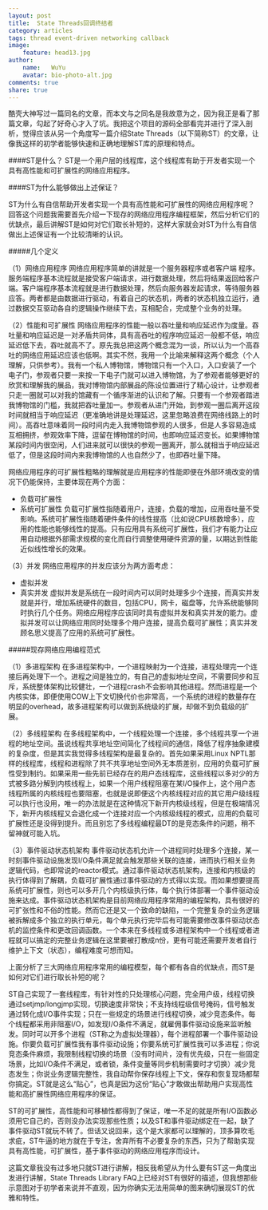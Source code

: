 ```yaml
---
layout: post
title:  State Threads回调终结者
category: articles
tags: thread event-driven networking callback
image:
    feature: head13.jpg
author:
    name:   WuYu
    avatar: bio-photo-alt.jpg
comments: true
share: true
---
```


酷壳大神写过一篇同名的文章，而本文与之同名是我故意为之，因为我正是看了那篇文章，勾起了好奇心才入了坑。我把这个项目的源码全部看完并进行了深入剖析，觉得应该从另一个角度写一篇介绍State Threads（以下简称ST）的文章，让像我这样的初学者能够快速和正确地理解ST库的原理和特点。

####ST是什么？
ST是一个用户层的线程库，这个线程库有助于开发者实现一个具有高性能和可扩展性的网络应用程序。

####ST为什么能够做出上述保证？

ST为什么有自信帮助开发者实现一个具有高性能和可扩展性的网络应用程序呢？回答这个问题我需要首先介绍一下现存的网络应用程序编程框架，然后分析它们的优缺点，最后讲解ST是如何对它们取长补短的，这样大家就会对ST为什么有自信做出上述保证有一个比较清晰的认识。

#####几个定义

（1）网络应用程序
网络应用程序简单的讲就是一个服务器程序或者客户端 程序。服务端程序基本流程就是接受客户端请求，进行数据处理，然后将结果返回给客户端。客户端程序基本流程就是进行数据处理，然后向服务器发起请求，等待服务器应答。两者都是由数据进行驱动，有着自己的状态机，两者的状态机独立运行，通过数据交互驱动各自的逻辑操作继续下去，互相配合，完成整个业务的处理。

（2）性能和可扩展性
网络应用程序的性能一般以吞吐量和响应延迟作为度量。吞吐量和响应延迟是一对矛盾共同体，具有高吞吐的程序响应延迟一般都不低，响应延迟低下去，吞吐就高不了。原先我总把这两个概念混为一谈，所以认为一个高吞吐的网络应用延迟应该也低啊。其实不然，我用一个比喻来解释这两个概念（个人理解，只供参考）。我有一个私人博物馆，博物馆只有一个入口，入口安装了一个电子门，参观者只要一来按一下电子门就可以进入博物馆，为了参观者能够更好的欣赏和理解我的展品，我对博物馆内部展品的陈设位置进行了精心设计，让参观者只走一圈就可以对我的馆藏有一个循序渐进的认识和了解。只要有一个参观者踏进我博物馆的门槛，我就把吞吐量加一。参观者从进门开始，到参观一圈后离开这段时间就相当于响应延迟（更准确地讲是处理延迟，这里忽略浪费在网络线路上的时间）。高吞吐意味着同一段时间内走入我博物馆参观的人很多，但是人多容易造成互相拥挤，参观效率下降，逗留在博物馆的时间，也即响应延迟变长。如果博物馆某段时间内很空闲，人们进来就可以很快的参观一圈离开，那么就相当于响应延迟低了，但是这段时间内来我博物馆的人也自然少了，也即吞吐量下降。

网络应用程序的可扩展性粗略的理解就是应用程序的性能即便在外部环境改变的情况下仍能保持，主要体现在两个方面：
- 负载可扩展性
- 系统可扩展性
负载可扩展性指随着用户，连接，负载的增加，应用吞吐量不受影响。系统可扩展性指随着硬件条件的线性提高（比如说CPU核数增多），应用的性能也能够线性的提高。只有应用具有系统可扩展性，我们才有能力让应用自动根据外部需求规模的变化而自行调整使用硬件资源的量，以期达到性能近似线性增长的效果。

（3）并发
网络应用程序的并发应该分为两方面考虑：
- 虚拟并发
- 真实并发
虚拟并发是系统在一段时间内可以同时处理多少个连接，而真实并发就是并行，增加系统硬件的数目，包括CPU，网卡，磁盘等，允许系统能够同时执行几个任务。网络应用程序应该同时具有虚拟并发和真实并发的能力。虚拟并发可以让网络应用同时处理多个用户连接，提高负载可扩展性；真实并发顾名思义提高了应用的系统可扩展性。

#####现存网络应用编程范式

（1）多进程架构
在多进程架构中，一个进程映射为一个连接，进程处理完一个连接后再处理下一个。进程之间是独立的，有自己的虚拟地址空间，不需要同步和互斥，系统整体架构比较健壮，一个进程crash不会影响其他进程。然而进程是一个内核实体，即便使用COW上下文切换代价也非常高，一个系统的进程的数量存在明显的overhead，故多进程架构可以做到系统级的扩展，却做不到负载级的扩展。

（2）多线程架构
在多线程架构中，一个线程处理一个连接，多个线程共享一个进程的地址空间。虽说线程共享地址空间简化了线程间的通信，降低了程序抽象建模的复杂度，但是其实我觉得多线程架构是最复杂的。首先如果采用Linux NPTL那样的线程库，线程和进程除了共不共享地址空间外无本质差别，应用的负载可扩展性受到制约。如果采用一些先前已经存在的用户态线程库，这些线程以多对少的方式被多路分解到内核线程上，如果一个用户线程阻塞在某I/O操作上，这个用户态线程所属的内核线程也要阻塞，也就是说即便这个内核线程对应的其它用户级线程可以执行也没用，唯一的办法就是在这种情况下新开内核级线程，但是在极端情况下，新开内核线程又会退化成一个连接对应一个内核级线程的模式，应用的负载可扩展性还是没得到提升。而且别忘了多线程编程最DT的是竞态条件的问题，稍不留神就可能入坑。

（3）事件驱动状态机架构
事件驱动状态机允许一个进程同时处理多个连接，某一时刻事件驱动设施发现I/O条件满足就会触发那些关联的连接，进而执行相关业务逻辑代码，也即常说的reactor模式。通过事件驱动状态机架构，连接和内核级的执行体得到了解耦，负载可扩展性通过事件驱动的方式得以实现。而如果想要提高系统可扩展性，则也可以多开几个内核级执行体，每个执行体部署一个事件驱动设施来达成。事件驱动状态机架构是目前网络应用程序常用的编程架构，具有很好的可扩张性和不俗的性能。然而它还是又一个致命的缺陷，一个完整复杂的业务逻辑被拆解成多个独立的执行单元，每个单元执行完毕后有可能需要修改事件驱动状态机的监控条件和更改回调函数。一个本来在多线程或多进程架构中一个线程或者进程就可以搞定的完整业务逻辑在这里要被打散成n份，更有可能还需要开发者自行维护上下文（状态），编程难度可想而知。

上面分析了三大网络应用程序常用的编程模型，每个都有各自的优缺点，而ST是如何对它们进行取长补短的呢？

ST自己实现了一套线程库，有针对性的只处理核心问题，完全用户级，线程切换通过setjmp/longjmp实现，切换速度非常快；不支持线程级信号掩码，信号触发通过转化成I/O事件实现；只在一些规定的场景进行线程切换，减少竞态条件。每个线程都采用非阻塞I/O，如发现I/O条件不满足，就雇佣事件驱动设施来监听触发。同时可以开多个进程（ST称之为虚拟处理器），每个进程部署一个事件驱动设施。你要负载可扩展性我有事件驱动设施；你要系统可扩展性我可以多进程；你说竞态条件麻烦，我限制线程切换的场景（没有时间片，没有优先级，只在一些固定场景，比如I/O条件不满足，或者锁，条件变量等同步机制需要时才切换）减少竞态发生；你说业务逻辑完整性，我自动帮你保存线程上下文，保存和恢复现场都帮你搞定。ST就是这么“贴心”，也真是因为这份“贴心”才敢做出帮助用户实现高性能和高扩展性网络应用程序的保证。

ST的可扩展性，高性能和可移植性都得到了保证，唯一不足的就是所有I/O函数必须用它自己的，否则没办法实现那些性质；以及ST和事件驱动绑定在一起，缺了事件驱动ST就玩不转了。但话又说回来，这个是大家都可以理解的，顶多算吹毛求疵，ST牛逼的地方就在于专注，舍弃所有不必要复杂的东西，只为了帮助实现具有高性能，可扩展性，基于事件驱动的网络应用程序而设计。

这篇文章我没有过多地只就ST进行讲解，相反我希望从为什么要有ST这一角度出发进行讲解，State Threads Library FAQ上已经对ST有很好的描述，但我想那些示意图对于初学者来说并不直观，因为你确实无法用简单的图来确切展现ST的优雅和特性。
